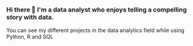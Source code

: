 ### Hi there 👋 I'm a data analyst who enjoys telling a compelling story with data.

You can see my different projects in the data analytics field while using Python, R and SQL
